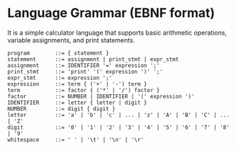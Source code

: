 Language Grammar (EBNF format)
================
It is a simple calculator language that supports basic arithmetic operations, variable assignments, and print statements.
```ebnf
program        ::= { statement }
statement      ::= assignment | print_stmt | expr_stmt
assignment     ::= IDENTIFIER '=' expression ';'
print_stmt     ::= 'print' '(' expression ')' ';'
expr_stmt      ::= expression ';'
expression     ::= term { ('+' | '-') term }
term           ::= factor { ('*' | '/') factor }
factor         ::= NUMBER | IDENTIFIER | '(' expression ')'
IDENTIFIER     ::= letter { letter | digit }
NUMBER         ::= digit { digit }
letter         ::= 'a' | 'b' | 'c' | ... | 'z' | 'A' | 'B' | 'C' | ... | 'Z'
digit          ::= '0' | '1' | '2' | '3' | '4' | '5' | '6' | '7' | '8' | '9'
whitespace     ::= ' ' | '\t' | '\n' | '\r'
```


